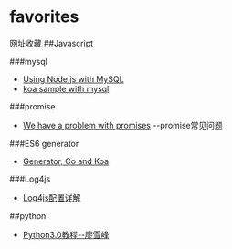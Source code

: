 # favorites
网址收藏
##Javascript

###mysql
* [Using Node.js with MySQL](http://nodejs.blog.br/2015/01/using-nodejs-with-mysql)
* [koa sample with mysql](https://github.com/chrisveness/koa-sample-web-app-api-mysql)

###promise
* [We have a problem with promises](http://pouchdb.com/2015/05/18/we-have-a-problem-with-promises.html?utm_source=javascriptweekly&utm_medium=email)
--promise常见问题

###ES6 generator
* [Generator, Co and Koa](https://github.com/dead-horse/co-and-koa-talk)

###Log4js
* [Log4js配置详解](http://blog.csdn.net/hfty290/article/details/42843737)

##python
* [Python3.0教程--廖雪峰](http://www.liaoxuefeng.com/wiki/0014316089557264a6b348958f449949df42a6d3a2e542c000)
